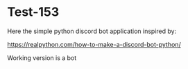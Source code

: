 # Test-153  

Here the simple python discord bot application inspired by:  

https://realpython.com/how-to-make-a-discord-bot-python/  

Working version is a bot  



  




